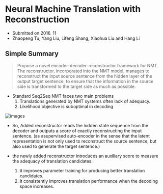 # Neural Machine Translation with Reconstruction

- Submitted on 2016. 11
- Zhaopeng Tu, Yang Liu, Lifeng Shang, Xiaohua Liu and Hang Li

## Simple Summary

> Propose a novel encoder-decoder-reconstructor framework for NMT. The reconstructor, incorporated into the NMT model, manages to reconstruct the input source sentence from the hidden layer of the output target sentence, to ensure that the information in the source side is transformed to the target side as much as possible.

- Standard Seq2Seq NMT faces two main problems
	1. Translations generated by NMT systems often lack of adequacy.
	2. Likelihood objective is suboptimal in decoding

![images](../images/nmt_with_reconstruction_1.png)

- So, Added reconstructor reads the hidden state sequence from the decoder and outputs a score of exactly reconstructing the input sentence. (as asupervised auto-encoder in the sense that the latent representation is not only used to reconstruct the source sentence, but also used to generate the target sentence.)

- the newly added reconstructor introduces an auxiliary score to measure the adequacy of translation candidates.
	1. it improves parameter training for producing better translation candidates.
	2.  it consistently improves translation performance when the decoding space increases.